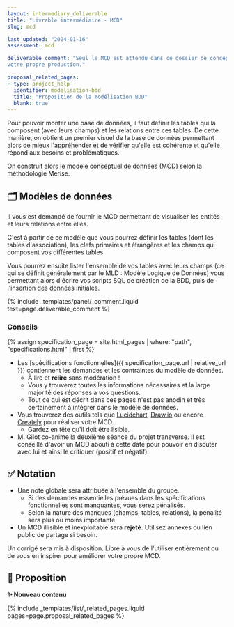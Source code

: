 ```yaml
---
layout: intermediary_deliverable
title: "Livrable intermédiaire - MCD"
slug: mcd

last_updated: "2024-01-16"
assessment: mcd

deliverable_comment: "Seul le MCD est attendu dans ce dossier de conception. Le reste est à faire de votre côté pour
votre propre production."

proposal_related_pages:
- type: project_help
  identifier: modelisation-bdd
  title: "Proposition de la modélisation BDD"
  blank: true
---
```


Pour pouvoir monter une base de données, il faut définir les tables qui la composent (avec leurs champs) et les
relations entre ces tables. De cette manière, on obtient un premier visuel de la base de données permettant alors de
mieux l'appréhender et de vérifier qu'elle est cohérente et qu'elle répond aux besoins et problématiques.

On construit alors le modèle conceptuel de données (MCD) selon la méthodologie Merise.

## 🗂️ Modèles de données

Il vous est demandé de fournir le MCD permettant de visualiser les entités et leurs relations entre elles.

C'est à partir de ce modèle que vous pourrez définir les tables (dont les tables d'association), les clefs primaires
et étrangères et les champs qui composent vos différentes tables.

Vous pourrez ensuite lister l'ensemble de vos tables avec leurs champs (ce qui se définit généralement par le
MLD : Modèle Logique de Données) vous permettant alors d'écrire vos scripts SQL de création de la BDD, puis de
l'insertion des données initiales.

{% include _templates/panel/_comment.liquid text=page.deliverable_comment %}

### Conseils

{% assign specification_page = site.html_pages | where: "path", "specifications.html" | first %}

* Les [spécifications fonctionnelles]({{ specification_page.url | relative_url }}) contiennent les demandes et les
  contraintes du modèle de données.
  - À lire et **relire** sans modération !
  - Vous y trouverez toutes les informations nécessaires et la large majorité des réponses à vos questions.
  - Tout ce qui est décrit dans ces pages n'est pas anodin et très certainement à intégrer dans le modèle de données.
* Vous trouverez des outils tels que [Lucidchart](https://www.lucidchart.com/), [Draw.io](https://draw.io/) ou
  encore [Creately](https://creately.com/) pour réaliser votre MCD.
  - Gardez en tête qu'il doit être lisible.
* M. Gilot co-anime la deuxième séance du projet transverse. Il est conseillé d'avoir un MCD abouti à cette date pour
  pouvoir en discuter avec lui et ainsi le critiquer (positif et négatif).

## ✅ Notation

* Une note globale sera attribuée à l'ensemble du groupe.
  - Si des demandes essentielles prévues dans les spécifications fonctionnelles sont manquantes, vous serez pénalisés.
  - Selon la nature des manques (champs, tables, relations), la pénalité sera plus ou moins importante.
* Un MCD illisible et inexploitable sera **rejeté**. Utilisez annexes ou lien public de partage si besoin.

Un corrigé sera mis à disposition. Libre à vous de l'utiliser entièrement ou de vous en inspirer pour améliorer votre
propre MCD.

## 📜 Proposition

**✨ Nouveau contenu**

{% include _templates/list/_related_pages.liquid pages=page.proposal_related_pages %}

